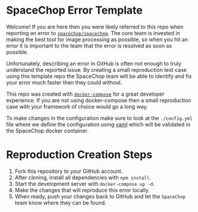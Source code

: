 # SpaceChop Error Template

Welcome! If you are here then you were likely referred to this repo when reporting an error to [`spacechop/spacechop`][1]. The core team is invested in making the best tool for image processing as possible, so when you hit an error it is important to the team that the error is resolved as soon as possible.

Unfortunately, describing an error in GitHub is often not enough to truly understand the reported issue. By creating a small reproduction test case using this template repo the SpaceChop team will be able to identify and fix your error much faster then they could without.

This repo was created with [`docker-compose`][2] for a great developer experience. If you are not using docker-compose then a small reproduction case with your framework of choice would go a long way.

To make changes in the configuration make sure to look at the `./config.yml` file where we define the configuration using [yaml][3] which will be validated in the SpaceChop docker container.

[1]: https://github.com/spacechop/spacechop
[2]: https://github.com/docker/compose
[3]: http://yaml.org/

# Reproduction Creation Steps

1. Fork this repository to your GitHub account.
2. After cloning, install all dependencies with `npm install`.
3. Start the development server with `docker-compose up -d`.
4. Make the changes that will reproduce this error locally.
5. When ready, push your changes back to GitHub and let the `SpaceChop` team know where they can be found.
